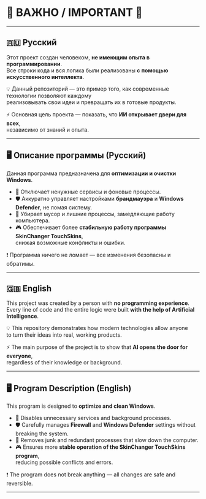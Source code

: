 # 🌟 ВАЖНО / IMPORTANT 🌟  

---

## 🇷🇺 Русский  

Этот проект создан человеком, **не имеющим опыта в программировании**.  
Все строки кода и вся логика были реализованы **с помощью искусственного интеллекта**.  

💡 Данный репозиторий — это пример того, как современные технологии позволяют каждому  
реализовывать свои идеи и превращать их в готовые продукты.  

⚡️ Основная цель проекта — показать, что **ИИ открывает двери для всех**,  
независимо от знаний и опыта.  

---

## 🖥️ Описание программы (Русский)  

Данная программа предназначена для **оптимизации и очистки Windows**.  
- 🚀 Отключает ненужные сервисы и фоновые процессы.  
- 🛡️ Аккуратно управляет настройками **брандмауэра** и **Windows Defender**, не ломая систему.  
- 🧹 Убирает мусор и лишние процессы, замедляющие работу компьютера.  
- 🎮 Обеспечивает более **стабильную работу программы SkinChanger TouchSkins**,  
  снижая возможные конфликты и ошибки.  

❗️ Программа ничего не ломает — все изменения безопасны и обратимы.  

---

## 🇬🇧 English  

This project was created by a person with **no programming experience**.  
Every line of code and the entire logic were built **with the help of Artificial Intelligence**.  

💡 This repository demonstrates how modern technologies allow anyone  
to turn their ideas into real, working products.  

⚡️ The main purpose of the project is to show that **AI opens the door for everyone**,  
regardless of their knowledge or background.  

---

## 🖥️ Program Description (English)  

This program is designed to **optimize and clean Windows**.  
- 🚀 Disables unnecessary services and background processes.  
- 🛡️ Carefully manages **Firewall** and **Windows Defender** settings without breaking the system.  
- 🧹 Removes junk and redundant processes that slow down the computer.  
- 🎮 Ensures more **stable operation of the SkinChanger TouchSkins program**,  
  reducing possible conflicts and errors.  

❗️ The program does not break anything — all changes are safe and reversible.  

---
